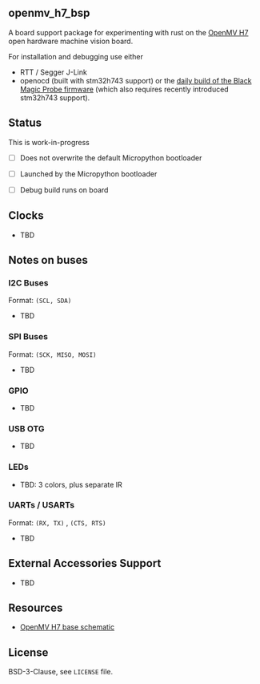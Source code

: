 ## openmv_h7_bsp

A board support package for experimenting with rust on 
the [OpenMV H7](https://openmv.io/products/openmv-cam-h7)
open hardware machine vision board.


For installation and debugging use either 
- RTT / Segger J-Link
- openocd (built with stm32h743 support) or the 
[daily build of the Black Magic Probe firmware](https://github.com/blacksphere/blackmagic/wiki/Upgrading-Firmware)
(which also requires recently introduced stm32h743 support).



## Status

This is  work-in-progress

- [ ] Does not overwrite the default Micropython bootloader
- [ ] Launched by the Micropython bootloader
- [ ] Debug build runs on board


## Clocks
- TBD


## Notes on buses
###  I2C Buses
Format: `(SCL, SDA)`
- TBD

### SPI Buses
Format:  `(SCK, MISO, MOSI)` 
- TBD

### GPIO 
- TBD

### USB OTG
- TBD


### LEDs
- TBD: 3 colors, plus separate IR


### UARTs / USARTs
Format: `(RX, TX)` , `(CTS, RTS)`

- TBD


## External Accessories Support
- TBD

## Resources
- [OpenMV H7 base schematic](https://github.com/openmv/openmv-boards/raw/master/openmv4/base/base.pdf) 


## License

BSD-3-Clause, see `LICENSE` file. 
